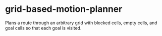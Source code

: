 # grid-based-motion-planner
Plans a route through an arbitrary grid with blocked cells, empty cells, and goal cells so that each goal is visited.
